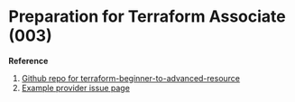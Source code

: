 # Preparation for Terraform Associate (003)

**Reference**

1. [Github repo for terraform-beginner-to-advanced-resource](https://github.com/zealvora/terraform-beginner-to-advanced-resource)
2. [Example provider issue page](https://github.com/hashicorp/terraform-provider-aws/issues)
